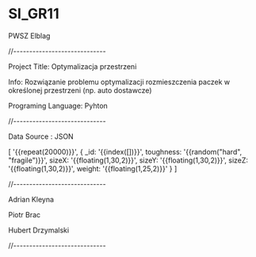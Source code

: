 # SI_GR11
PWSZ Elblag

//-----------------------------

Project Title: Optymalizacja przestrzeni

Info: Rozwiązanie problemu optymalizacji rozmieszczenia paczek w określonej przestrzeni (np. auto dostawcze)

Programing Language: Pyhton

//-----------------------------

Data Source : JSON

[
  '{{repeat(20000)}}',
  {
    _id: '{{index([])}}',
    toughness: '{{random("hard", "fragile")}}',
    sizeX: '{{floating(1,30,2)}}',
    sizeY: '{{floating(1,30,2)}}',
    sizeZ: '{{floating(1,30,2)}}',
    weight: '{{floating(1,25,2)}}'
  }
]

//-----------------------------

Adrian Kleyna

Piotr Brac

Hubert Drzymalski


//-----------------------------

